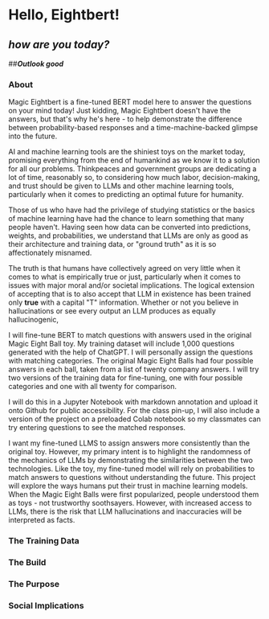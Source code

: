 # Hello, Eightbert!

## *how are you today?*
##**_Outlook good_**

### About

Magic Eightbert is a fine-tuned BERT model here to answer the questions on your mind today! Just kidding, Magic Eightbert doesn't have the answers, but that's why he's here - to help demonstrate the difference between probability-based responses and a time-machine-backed glimpse into the future.

AI and machine learning tools are the shiniest toys on the market today, promising everything from the end of humankind as we know it to a solution for all our problems. Thinkpeaces and government groups are dedicating a lot of time, reasonably so, to considering how much labor, decision-making, and trust should be given to LLMs and other machine learning tools, particularly when it comes to predicting an optimal future for humanity. 

Those of us who have had the privilege of studying statistics or the basics of machine learning have had the chance to learn something that many people haven't. Having seen how data can be converted into predictions, weights, and probabilities, we understand that LLMs are only as good as their architecture and training data, or "ground truth" as it is so affectionately misnamed. 

The truth is that humans have collectively agreed on very little when it comes to what is empirically true or just, particularly when it comes to issues with major moral and/or societal implications. The logical extension of accepting that is to also accept that LLM in existence has been trained only **true** with a capital "T" information. Whether or not you believe in hallucinations or see every output an LLM produces as equally hallucinogenic, 

I will fine-tune BERT to match questions with answers used in the original Magic Eight Ball toy. My training dataset will include 1,000 questions generated with the help of ChatGPT. I will personally assign the questions with matching categories. The original Magic Eight Balls had four possible answers in each ball, taken from a list of twenty company answers. I will try two versions of the training data for fine-tuning, one with four possible categories and one with all twenty for comparison. 

I will do this in a Jupyter Notebook with markdown annotation and upload it onto Github for public accessibility. For the class pin-up, I will also include a version of the project on a preloaded Colab notebook so my classmates can try entering questions to see the matched responses. 

I want my fine-tuned LLMS to assign answers more consistently than the original toy. However, my primary intent is to highlight the randomness of the mechanics of LLMs by demonstrating the similarities between the two technologies. Like the toy, my fine-tuned model will rely on probabilities to match answers to questions without understanding the future. This project will explore the ways humans put their trust in machine learning models. When the Magic Eight Balls were first popularized, people understood them as toys - not trustworthy soothsayers. However, with increased access to LLMs, there is the risk that LLM hallucinations and inaccuracies will be interpreted as facts.


### The Training Data

### The Build

### The Purpose

### Social Implications
